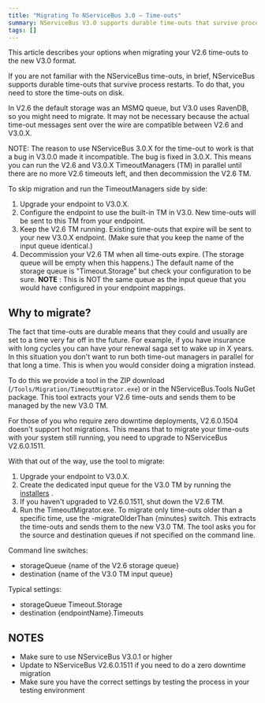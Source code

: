 ```yaml
---
title: "Migrating To NServiceBus 3.0 – Time-outs"
summary: NServiceBus V3.0 supports durable time-outs that survive process restarts. Store the time-outs on disk.
tags: []
---
```


This article describes your options when migrating your V2.6 time-outs to the new V3.0 format.

If you are not familiar with the NServiceBus time-outs, in brief, NServiceBus supports durable time-outs that survive process restarts. To do that, you need to store the time-outs on disk.

In V2.6 the default storage was an MSMQ queue, but V3.0 uses RavenDB, so you might need to migrate. It may not be necessary because the actual time-out messages sent over the wire are compatible between V2.6 and V3.0.X.

NOTE: The reason to use NServiceBus 3.0.X for the time-out to work is that a bug in V3.0.0 made it incompatible. The bug is fixed in 3.0.X. This means you can run the V2.6 and V3.0.X TimeoutManagers (TM) in parallel until there are no more V2.6 timeouts left, and then decommission the V2.6 TM.

To skip migration and run the TimeoutManagers side by side:

1.  Upgrade your endpoint to V3.0.X. 
2.  Configure the endpoint to use the built-in TM in V3.0. New time-outs will be sent to this TM from your endpoint.
3.  Keep the V2.6 TM running. Existing time-outs that expire will be sent to your new V3.0.X endpoint. (Make sure that you keep the name of the input queue identical.)
4.  Decommission your V2.6 TM when all time-outs expire. (The storage queue will be empty when this happens.) The default name of the storage queue is "Timeout.Storage" but check your configuration to be sure. **NOTE** : This is NOT the same queue as the input queue that you would have configured in your endpoint mappings.

Why to migrate?
---------------

The fact that time-outs are durable means that they could and usually are set to a time very far off in the future. For example, if you have insurance with long cycles you can have your renewal saga set to wake up in X years. In this situation you don't want to run both time-out managers in parallel for that long a time. This is when you would consider doing a migration instead.

To do this we provide a tool in the ZIP download (`/Tools/Migration/TimeoutMigrator.exe`) or in the NServiceBus.Tools NuGet package. This tool extracts your V2.6 time-outs and sends them to be managed by the new V3.0 TM.

For those of you who require zero downtime deployments, V2.6.0.1504 doesn't support hot migrations. This means that to migrate your time-outs with your system still running, you need to upgrade to NServiceBus V2.6.0.1511.

With that out of the way, use the tool to migrate:

1.  Upgrade your endpoint to V3.0.X.
2.  Create the dedicated input queue for the V3.0 TM by running the [installers](nservicebus-installers.md) .
3.  If you haven't upgraded to V2.6.0.1511, shut down
    the V2.6 TM.
4.  Run the TimeoutMigrator.exe. To migrate only time-outs older than a specific time, use the -migrateOlderThan {minutes} switch. This extracts the time-outs and sends them to the new V3.0 TM. The tool asks you for the source and destination queues if not specified on the command line.

Command line switches:

-   storageQueue {name of the V2.6 storage queue}
-   destination {name of the V3.0 TM input queue}

Typical settings:

-   storageQueue Timeout.Storage
-   destination {endpointName}.Timeouts

NOTES
-----

-   Make sure to use NServiceBus V3.0.1 or higher
-   Update to NServiceBus V2.6.0.1511 if you need to do a zero downtime migration
-   Make sure you have the correct settings by testing the process in your testing environment


